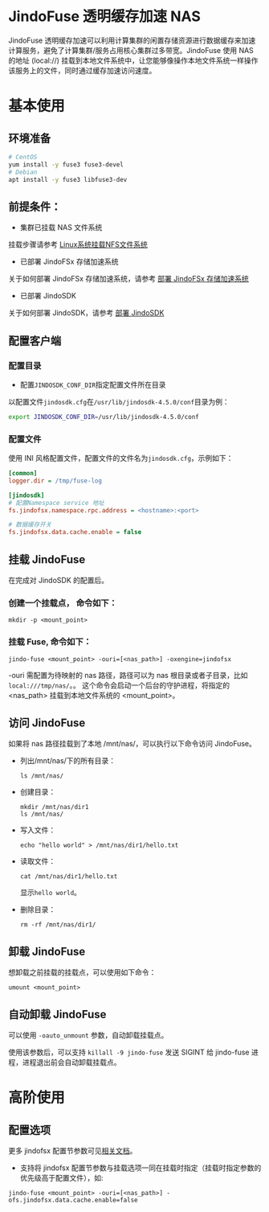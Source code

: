 # JindoFuse 透明缓存加速 NAS

JindoFuse 透明缓存加速可以利用计算集群的闲置存储资源进行数据缓存来加速计算服务，避免了计算集群/服务占用核心集群过多带宽。JindoFuse 使用 NAS 的地址  (local://) 挂载到本地文件系统中，让您能够像操作本地文件系统一样操作该服务上的文件，同时通过缓存加速访问速度。

# 基本使用

## 环境准备

```bash
# CentOS
yum install -y fuse3 fuse3-devel
# Debian
apt install -y fuse3 libfuse3-dev
```

## 前提条件：

* 集群已挂载 NAS 文件系统

挂载步骤请参考 [Linux系统挂载NFS文件系统](https://help.aliyun.com/document_detail/90529.htm?spm=a2c4g.11186623.0.0.763d4c93XQH1Zc#table-bcw-ioo-ery)

* 已部署 JindoFSx 存储加速系统

关于如何部署 JindoFSx 存储加速系统，请参考 [部署 JindoFSx 存储加速系统](/docs/user/4.x/4.5.0/jindofsx/deploy/deploy_jindofsx.md)

* 已部署 JindoSDK

关于如何部署 JindoSDK，请参考 [部署 JindoSDK](/docs/user/4.x/4.5.0/jindofsx/deploy/deploy_jindosdk.md)

## 配置客户端

### 配置目录
* 配置`JINDOSDK_CONF_DIR`指定配置文件所在目录

以配置文件`jindosdk.cfg`在`/usr/lib/jindosdk-4.5.0/conf`目录为例：
```bash
export JINDOSDK_CONF_DIR=/usr/lib/jindosdk-4.5.0/conf
```

### 配置文件
使用 INI 风格配置文件，配置文件的文件名为`jindosdk.cfg`，示例如下：

```ini
[common]
logger.dir = /tmp/fuse-log

[jindosdk]
# 配置Namespace service 地址
fs.jindofsx.namespace.rpc.address = <hostname>:<port>

# 数据缓存开关
fs.jindofsx.data.cache.enable = false
```

## 挂载 JindoFuse

在完成对 JindoSDK 的配置后。
### 创建一个挂载点， 命令如下：

```
mkdir -p <mount_point>
```
### 挂载 Fuse, 命令如下：
```
jindo-fuse <mount_point> -ouri=[<nas_path>] -oxengine=jindofsx
```
-ouri 需配置为待映射的 nas 路径，路径可以为 nas 根目录或者子目录，比如`local:///tmp/nas/`。。
这个命令会启动一个后台的守护进程，将指定的 <nas_path> 挂载到本地文件系统的 <mount_point>。

## 访问 JindoFuse

如果将 nas 路径挂载到了本地 /mnt/nas/，可以执行以下命令访问 JindoFuse。

* 列出/mnt/nas/下的所有目录：

   ```
   ls /mnt/nas/
   ```

* 创建目录：

   ```
   mkdir /mnt/nas/dir1
   ls /mnt/nas/
   ```

* 写入文件：

   ```
   echo "hello world" > /mnt/nas/dir1/hello.txt
   ```

* 读取文件：

   ```
   cat /mnt/nas/dir1/hello.txt
   ```

   显示`hello world`。

* 删除目录：

   ```
   rm -rf /mnt/nas/dir1/
   ```

## 卸载 JindoFuse

想卸载之前挂载的挂载点，可以使用如下命令：

```
umount <mount_point>
```

## 自动卸载 JindoFuse

可以使用 `-oauto_unmount` 参数，自动卸载挂载点。

使用该参数后，可以支持  `killall -9 jindo-fuse` 发送 SIGINT 给 jindo-fuse 进程，进程退出前会自动卸载挂载点。

# 高阶使用
## 配置选项

更多 jindofsx 配置节参数可见[相关文档](../configuration/jindosdk_configuration_list_ini.md)。

* 支持将 jindofsx 配置节参数与挂载选项一同在挂载时指定（挂载时指定参数的优先级高于配置文件），如:

```
jindo-fuse <mount_point> -ouri=[<nas_path>] -ofs.jindofsx.data.cache.enable=false
```